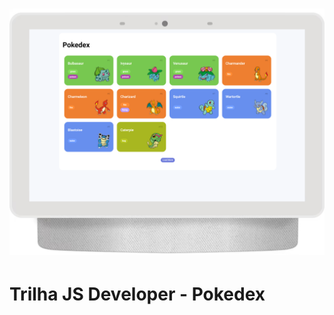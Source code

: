 <h1 align="center">
  <img alt="Capa" title="Capa" src="./assets/images/banner.png" />
</h1>

# Trilha JS Developer - Pokedex
